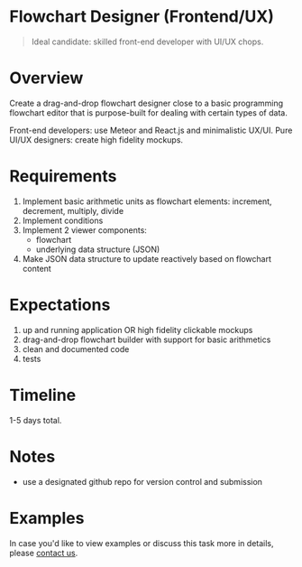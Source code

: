 # Flowchart Designer (Frontend/UX)

> Ideal candidate: skilled front-end developer with UI/UX chops.

# Overview

Create a drag-and-drop flowchart designer close to a basic programming flowchart editor that is purpose-built for dealing with certain types of data.

Front-end developers: use Meteor and React.js and minimalistic UX/UI.
Pure UI/UX designers: create high fidelity mockups. 

# Requirements

1. Implement basic arithmetic units as flowchart elements: increment, decrement, multiply, divide
1. Implement conditions
1. Implement 2 viewer components:
    - flowchart
    - underlying data structure (JSON)
1. Make JSON data structure to update reactively based on flowchart content

# Expectations

1. up and running application OR high fidelity clickable mockups
1. drag-and-drop flowchart builder with support for basic arithmetics
1. clean and documented code
1. tests

# Timeline

1-5 days total.

# Notes

- use a designated github repo for version control and submission

# Examples

In case you'd like to view examples or discuss this task more in details, please [contact us](README.md).
